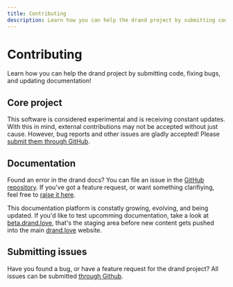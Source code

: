 ```yaml
---
title: Contributing
description: Learn how you can help the drand project by submitting code, fixing bugs, and updating documentation!
---
```


# Contributing

Learn how you can help the drand project by submitting code, fixing bugs, and updating documentation!

## Core project

This software is considered experimental and is receiving constant updates. With this in mind, external contributions may not be accepted without just cause. However, bug reports and other issues are gladly accepted! Please [submit them through GitHub](https://github.com/drand/drand/issues).

## Documentation

Found an error in the drand docs? You can file an issue in the [GitHub repository](https://github.com/drand/website/issues). If you've got a feature request, or want something clarifiying, feel free to [raise it here](https://github.com/drand/website/issues).

This documentation platform is constatly growing, evolving, and being updated. If you'd like to test upcomming documentation, take a look at [beta.drand.love](https://beta.drand.love), that's the staging area before new content gets pushed into the main [drand.love](https://drand.love) website.

## Submitting issues

Have you found a bug, or have a feature request for the drand project? All issues can be submitted [through Github](https://github.com/drand/drand/issues).

